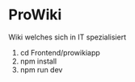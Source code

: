 # ProWiki
Wiki welches sich in IT spezialisiert

1. cd Frontend/prowikiapp
2. npm install
3. npm run dev

